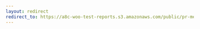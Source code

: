 ```yaml
---
layout: redirect
redirect_to: https://a8c-woo-test-reports.s3.amazonaws.com/public/pr-merge/43314/e2e/index.html
---
```

